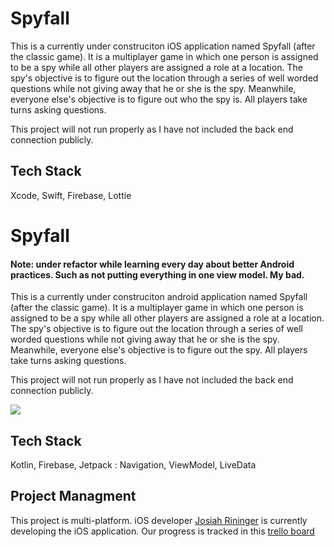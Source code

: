 # Spyfall

This is a currently under construciton iOS application named Spyfall (after the classic game). It is a multiplayer game in which one person is assigned to be a spy while 
all other players are assigned a role at a location. The spy's objective is to figure out the location through a series of well worded questions while not giving
away that he or she is the spy. Meanwhile, everyone else's objective is to figure out who the spy is. All players take turns asking questions. 

This project will not run properly as I have not included the back end connection publicly. 

## Tech Stack
Xcode, Swift, Firebase, Lottie

# Spyfall

#### Note: under refactor  while learning every day about better Android practices. Such as not putting everything in one view model. My bad.

This is a currently under construciton android application named Spyfall (after the classic game). It is a multiplayer game in which one person is assigned to be a spy while 
all other players are assigned a role at a location. The spy's objective is to figure out the location through a series of well worded questions while not giving
away that he or she is the spy. Meanwhile, everyone else's objective is to figure out the spy. All players take turns asking questions. 

This project will not run properly as I have not included the back end connection publicly. 

![](https://firebasestorage.googleapis.com/v0/b/github-images.appspot.com/o/all-spyfall.png?alt=media&token=2e107a46-b4c9-4f6e-8dea-df70f7f57950)
 

## Tech Stack
Kotlin, Firebase, Jetpack : Navigation, ViewModel, LiveData

## Project Managment
This project is multi-platform. iOS developer [Josiah Rininger](https://github.com/JosiahRininger) is currently developing the iOS application. Our progress is tracked in this [trello board](https://trello.com/b/HqUDTDkq/spyfall-v1)
